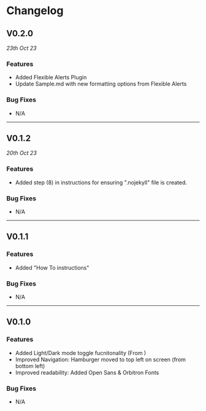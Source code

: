 # Changelog

## V0.2.0
*23th Oct 23*

### Features

- Added Flexible Alerts Plugin
- Update Sample.md with new formatting options from Flexible Alerts

### Bug Fixes

- N/A

---

## V0.1.2
*20th Oct 23*

### Features

- Added step (8) in instructions for ensuring ".nojekyll" file is created.

### Bug Fixes

- N/A

---

## V0.1.1

### Features

- Added "How To instructions"

### Bug Fixes

- N/A

---

## V0.1.0

### Features

- Added Light/Dark mode toggle fucnitonality (From )
- Improved Navigation: Hamburger moved to top left on screen (from bottom left)
- Improved readability: Added Open Sans & Orbitron Fonts

### Bug Fixes

- N/A
